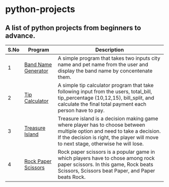 # python-projects

## A list of python projects from beginners to advance.

| S.No | Program | Description |
| ----------- | ----------- | ----------- |
| 1 | [Band Name Generator](/1-band_name_generator/main.py) | A simple program that takes two inputs city name and pet name from the user and display the band name by concentenate them. |
| 2 | [Tip Calculator](/2-tip-calculator/main.py) | A simple tip calculator program that take following input from the users, total_bill, tip_percentage (10,12,15), bill_split, and calculate the final total payment each person have to pay. |
| 3 | [Treasure Island](/3-treasure_island/main.py) | Treasure island is a decision making game where player has to choose between multiple option and need to take a decision. If the decision is right, the player will move to next stage, otherwise he will lose. |
| 4 | [Rock Paper Scissors](/4-rock_paper_scissors/main.py) | Rock paper scissors is a popular game in which players have to chose among rock paper scissors. In this game, Rock beats Scissors, Scissors beat Paper, and Paper beats Rock. |
